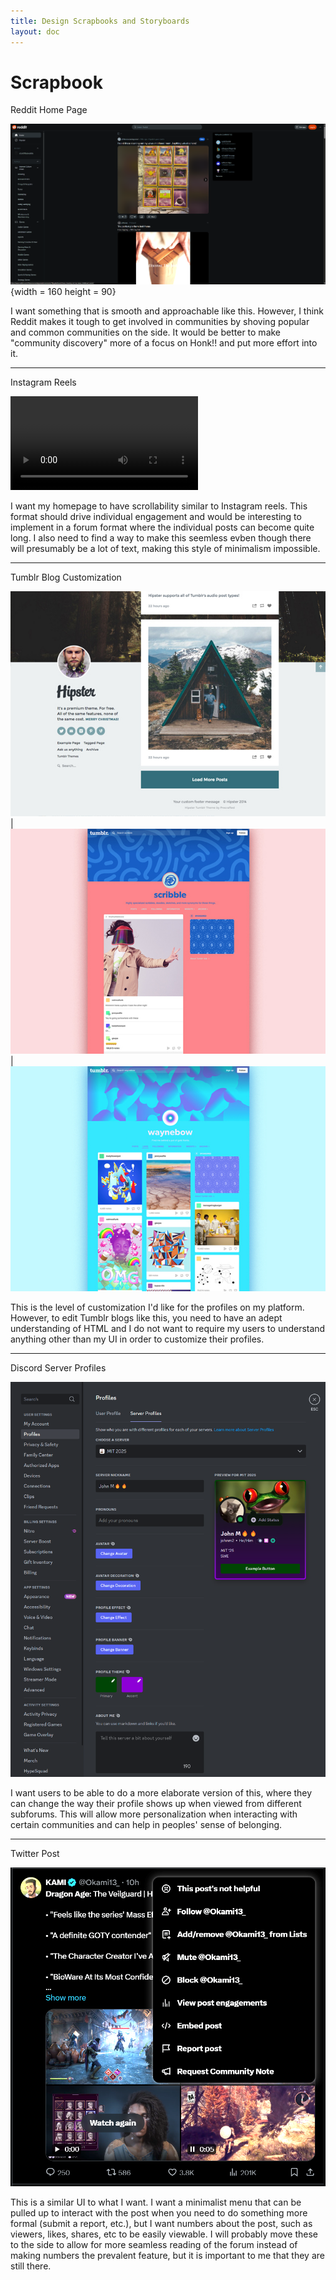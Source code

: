 ```yaml
---
title: Design Scrapbooks and Storyboards
layout: doc
---
```


# Scrapbook

Reddit Home Page

![Reddit Home](../../assets/images/reddit.png) {width = 160 height = 90}
 
I want something that is smooth and approachable like this. However, I think Reddit makes it tough to get involved in communities by shoving popular and common communities on the side. It would be better to make "community discovery" more of a focus on Honk!! and put more effort into it. 


___

Instagram Reels

![Reels](../../assets/videos/Instagram.mp4)

I want my homepage to have scrollability similar to Instagram reels. This format should drive individual engagement and would be interesting to implement in a forum format where the individual posts can become quite long. I also need to find a way to make this seemless evben though there will presumably be a lot of text, making this style of minimalism impossible.

___

Tumblr Blog Customization

![Tumblr1](../../assets/images/tumblr1.png) | ![Tumblr2](../../assets/images/tumblr2.png) | ![Tumblr3](../../assets/images/tumblr3.png)

This is the level of customization I'd like for the profiles on my platform. However, to edit Tumblr blogs like this, you need to have an adept understanding of HTML and I do not want to require my users to understand anything other than my UI in order to customize their profiles.

___

Discord Server Profiles

![DiscordServerProfiles](../../assets/images/discord%20profiles.png)

I want users to be able to do a more elaborate version of this, where they can change the way their profile shows up when viewed from different subforums. This will allow more personalization when interacting with certain communities and can help in peoples' sense of belonging.


___

Twitter Post

![XPost](../../assets/images/XPost.png)

This is a similar UI to what I want. I want a minimalist menu that can be pulled up to interact with the post when you need to do something more formal (submit a report, etc.), but I want numbers about the post, such as viewers, likes, shares, etc to be easily viewable. I will probably move these to the side to allow for more seamless reading of the forum instead of making numbers the prevalent feature, but it is important to me that they are still there.






